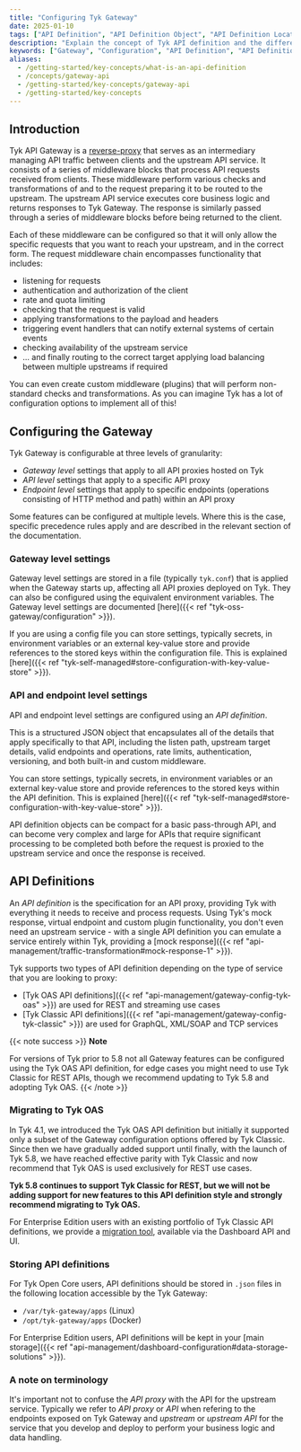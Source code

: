 ```yaml
---
title: "Configuring Tyk Gateway"
date: 2025-01-10
tags: ["API Definition", "API Definition Object", "API Definition Location"]
description: "Explain the concept of Tyk API definition and the different types Tyk offers"
keywords: ["Gateway", "Configuration", "API Definition", "API Definition Object", "API Definition Location"]
aliases:
  - /getting-started/key-concepts/what-is-an-api-definition
  - /concepts/gateway-api
  - /getting-started/key-concepts/gateway-api
  - /getting-started/key-concepts
---
```


## Introduction

Tyk API Gateway is a [reverse-proxy](https://en.wikipedia.org/wiki/Reverse_proxy) that serves as an intermediary managing API traffic between clients and the upstream API service. It consists of a series of middleware blocks that process API requests received from clients. These middleware perform various checks and transformations of and to the request preparing it to be routed to the upstream. The upstream API service executes core business logic and returns responses to Tyk Gateway. The response is similarly passed through a series of middleware blocks before being returned to the client.

Each of these middleware can be configured so that it will only allow the specific requests that you want to reach your upstream, and in the correct form. The request middleware chain encompasses functionality that includes:

- listening for requests
- authentication and authorization of the client
- rate and quota limiting
- checking that the request is valid
- applying transformations to the payload and headers
- triggering event handlers that can notify external systems of certain events
- checking availability of the upstream service
- ... and finally routing to the correct target applying load balancing between multiple upstreams if required

You can even create custom middleware (plugins) that will perform non-standard checks and transformations. As you can imagine Tyk has a lot of configuration options to implement all of this!


## Configuring the Gateway

Tyk Gateway is configurable at three levels of granularity:

- *Gateway level* settings that apply to all API proxies hosted on Tyk
- *API level* settings that apply to a specific API proxy
- *Endpoint level* settings that apply to specific endpoints (operations consisting of HTTP method and path) within an API proxy

Some features can be configured at multiple levels. Where this is the case, specific precedence rules apply and are described in the relevant section of the documentation.

### Gateway level settings

Gateway level settings are stored in a file (typically `tyk.conf`) that is applied when the Gateway starts up, affecting all API proxies deployed on Tyk. They can also be configured using the equivalent environment variables. The Gateway level settings are documented [here]({{< ref "tyk-oss-gateway/configuration" >}}).

If you are using a config file you can store settings, typically secrets, in environment variables or an external key-value store and provide references to the stored keys within the configuration file. This is explained [here]({{< ref "tyk-self-managed#store-configuration-with-key-value-store" >}}).

### API and endpoint level settings

API and endpoint level settings are configured using an *API definition*.

This is a structured JSON object that encapsulates all of the details that apply specifically to that API, including the listen path, upstream target details, valid endpoints and operations, rate limits, authentication, versioning, and both built-in and custom middleware.

You can store settings, typically secrets, in environment variables or an external key-value store and provide references to the stored keys within the API definition. This is explained [here]({{< ref "tyk-self-managed#store-configuration-with-key-value-store" >}}).

API definition objects can be compact for a basic pass-through API, and can become very complex and large for APIs that require significant processing to be completed both before the request is proxied to the upstream service and once the response is received.


## API Definitions

An *API definition* is the specification for an API proxy, providing Tyk with everything it needs to receive and process requests. Using Tyk's mock response, virtual endpoint and custom plugin functionality, you don't even need an upstream service - with a single API definition you can emulate a service entirely within Tyk, providing a [mock response]({{< ref "api-management/traffic-transformation#mock-response-1" >}}).

Tyk supports two types of API definition depending on the type of service that you are looking to proxy:

- [Tyk OAS API definitions]({{< ref "api-management/gateway-config-tyk-oas" >}}) are used for REST and streaming use cases
- [Tyk Classic API definitions]({{< ref "api-management/gateway-config-tyk-classic" >}}) are used for GraphQL, XML/SOAP and TCP services

{{< note success >}}
**Note**  

For versions of Tyk prior to 5.8 not all Gateway features can be configured using the Tyk OAS API definition, for edge cases you might need to use Tyk Classic for REST APIs, though we recommend updating to Tyk 5.8 and adopting Tyk OAS.
{{< /note >}}


### Migrating to Tyk OAS

In Tyk 4.1, we introduced the Tyk OAS API definition but initially it supported only a subset of the Gateway configuration options offered by Tyk Classic. Since then we have gradually added support until finally, with the launch of Tyk 5.8, we have reached effective parity with Tyk Classic and now recommend that Tyk OAS is used exclusively for REST use cases.

**Tyk 5.8 continues to support Tyk Classic for REST, but we will not be adding support for new features to this API definition style and strongly recommend migrating to Tyk OAS.**

For Enterprise Edition users with an existing portfolio of Tyk Classic API definitions, we provide a [migration tool](), available via the Dashboard API and UI.

### Storing API definitions

For Tyk Open Core users, API definitions should be stored in `.json` files in the following location accessible by the Tyk Gateway:
- `/var/tyk-gateway/apps` (Linux)
- `/opt/tyk-gateway/apps` (Docker)

For Enterprise Edition users, API definitions will be kept in your [main storage]({{< ref "api-management/dashboard-configuration#data-storage-solutions" >}}).

### A note on terminology

It's important not to confuse the *API proxy* with the API for the upstream service. Typically we refer to *API proxy* or *API* when refering to the endpoints exposed on Tyk Gateway and *upstream* or *upstream API* for the service that you develop and deploy to perform your business logic and data handling.


